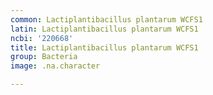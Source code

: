 ```yaml
---
common: Lactiplantibacillus plantarum WCFS1
latin: Lactiplantibacillus plantarum WCFS1
ncbi: '220668'
title: Lactiplantibacillus plantarum WCFS1
group: Bacteria
image: .na.character

---
```

